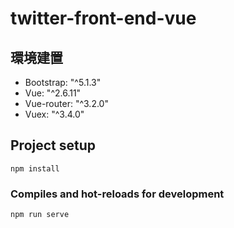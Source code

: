 # twitter-front-end-vue

## 環境建置
- Bootstrap: "^5.1.3"
- Vue: "^2.6.11"
- Vue-router: "^3.2.0"
- Vuex: "^3.4.0"

## Project setup
```
npm install
```

### Compiles and hot-reloads for development
```
npm run serve
```